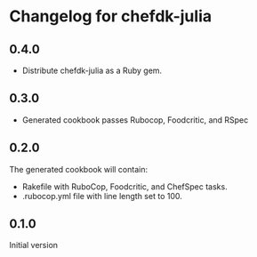 # Changelog for chefdk-julia

## 0.4.0
* Distribute chefdk-julia as a Ruby gem.

## 0.3.0
* Generated cookbook passes Rubocop, Foodcritic, and RSpec

## 0.2.0
The generated cookbook will contain:
* Rakefile with RuboCop, Foodcritic, and ChefSpec tasks.
* .rubocop.yml file with line length set to 100.

## 0.1.0
Initial version
